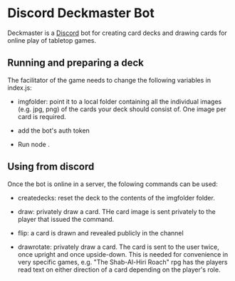 # Discord Deckmaster Bot

Deckmaster is a [Discord](https://discord.com/) bot for creating
card decks and drawing cards for online play of tabletop games.

## Running and preparing a deck

The facilitator of the game needs to change the following variables in index.js:

- imgfolder: point it to a local folder containing all the individual images
(e.g. jpg, png) of the cards your deck should consist of. One image per card is
required.

- add the bot's auth token

- Run node . 

## Using from discord

Once the bot is online in a server, the folowing commands can be used:

- createdecks: reset the deck to the contents of the imgfolder folder.

- draw: privately draw a card. THe card image is sent privately to the player
  that issued the command.

- flip: a card is drawn and revealed publicly in the channel 

- drawrotate: privately draw a card. The card is sent to the user twice, once 
  upright and once upside-down. This is needed for convenience in very
  specific games, e.g. "The Shab-Al-Hiri Roach" rpg has the players read
  text on either direction of a card depending on the player's role.

